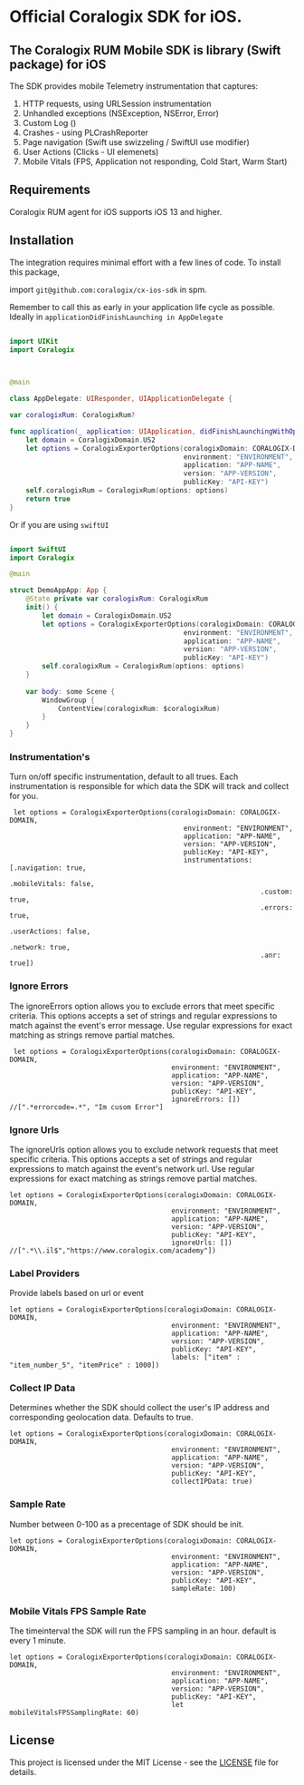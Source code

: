# Official Coralogix SDK for iOS.

## The Coralogix RUM Mobile SDK is library (Swift package) for iOS

The SDK provides mobile Telemetry instrumentation that captures:

1. HTTP requests, using URLSession instrumentation
2. Unhandled exceptions (NSException, NSError, Error)
3. Custom Log ()
4. Crashes - using PLCrashReporter
5. Page navigation (Swift use swizzeling / SwiftUI use modifier)
6. User Actions (Clicks - UI elemenets)
7. Mobile Vitals (FPS, Application not responding, Cold Start, Warm Start)

## Requirements

Coralogix RUM agent for iOS supports iOS 13 and higher.

## Installation

The integration requires minimal effort with a few lines of code.
To install this package,

import `git@github.com:coralogix/cx-ios-sdk` in spm.

Remember to call this as early in your application life cycle as possible.
Ideally in ```applicationDidFinishLaunching in AppDelegate```

  

```swift

import UIKit
import Coralogix

  

@main

class AppDelegate: UIResponder, UIApplicationDelegate {

var coralogixRum: CoralogixRum?

func application(_ application: UIApplication, didFinishLaunchingWithOptions launchOptions: [UIApplication.LaunchOptionsKey: Any]?) -> Bool {
    let domain = CoralogixDomain.US2
    let options = CoralogixExporterOptions(coralogixDomain: CORALOGIX-DOMAIN,
                                           environment: "ENVIRONMENT",
                                           application: "APP-NAME",
                                           version: "APP-VERSION",
                                           publicKey: "API-KEY")
    self.coralogixRum = CoralogixRum(options: options)
    return true
}

````

Or if you are using ```swiftUI```

```swift

import SwiftUI
import Coralogix

@main

struct DemoAppApp: App {
    @State private var coralogixRum: CoralogixRum
    init() {
        let domain = CoralogixDomain.US2
        let options = CoralogixExporterOptions(coralogixDomain: CORALOGIX-DOMAIN,
                                           environment: "ENVIRONMENT",
                                           application: "APP-NAME",
                                           version: "APP-VERSION",
                                           publicKey: "API-KEY")
        self.coralogixRum = CoralogixRum(options: options)
    }
    
    var body: some Scene {
        WindowGroup {
            ContentView(coralogixRum: $coralogixRum)
        }
    }
}
```
### Instrumentation's
Turn on/off specific instrumentation, default to all trues. Each instrumentation is responsible for which data the SDK will track and collect for you.
```
 let options = CoralogixExporterOptions(coralogixDomain: CORALOGIX-DOMAIN,
                                           environment: "ENVIRONMENT",
                                           application: "APP-NAME",
                                           version: "APP-VERSION",
                                           publicKey: "API-KEY",
                                           instrumentations: [.navigation: true,
                                                              .mobileVitals: false,
                                                              .custom: true,
                                                              .errors: true,
                                                              .userActions: false,
                                                              .network: true,
                                                              .anr: true])
```

### Ignore Errors
The ignoreErrors option allows you to exclude errors that meet specific criteria. This options accepts a set of strings and regular expressions to match against the event's error message. Use regular expressions for exact matching as strings remove partial matches.
```
 let options = CoralogixExporterOptions(coralogixDomain: CORALOGIX-DOMAIN,
                                        environment: "ENVIRONMENT",
                                        application: "APP-NAME",
                                        version: "APP-VERSION",
                                        publicKey: "API-KEY",
                                        ignoreErrors: []) //[".*errorcode=.*", "Im cusom Error"]
```

### Ignore Urls
The ignoreUrls option allows you to exclude network requests that meet specific criteria. This options accepts a set of strings and regular expressions to match against the event's network url. Use regular expressions for exact matching as strings remove partial matches.

```
let options = CoralogixExporterOptions(coralogixDomain: CORALOGIX-DOMAIN,
                                        environment: "ENVIRONMENT",
                                        application: "APP-NAME",
                                        version: "APP-VERSION",
                                        publicKey: "API-KEY",
                                        ignoreUrls: []) //[".*\\.il$","https://www.coralogix.com/academy"])
```

### Label Providers
Provide labels based on url or event
```
let options = CoralogixExporterOptions(coralogixDomain: CORALOGIX-DOMAIN,
                                        environment: "ENVIRONMENT",
                                        application: "APP-NAME",
                                        version: "APP-VERSION",
                                        publicKey: "API-KEY",
                                        labels: ["item" : "item_number_5", "itemPrice" : 1000]) 
```

### Collect IP Data
Determines whether the SDK should collect the user's IP address and corresponding geolocation data. Defaults to true.
```
let options = CoralogixExporterOptions(coralogixDomain: CORALOGIX-DOMAIN,
                                        environment: "ENVIRONMENT",
                                        application: "APP-NAME",
                                        version: "APP-VERSION",
                                        publicKey: "API-KEY",
                                        collectIPData: true)
```

### Sample Rate
Number between 0-100 as a precentage of SDK should be init.
```
let options = CoralogixExporterOptions(coralogixDomain: CORALOGIX-DOMAIN,
                                        environment: "ENVIRONMENT",
                                        application: "APP-NAME",
                                        version: "APP-VERSION",
                                        publicKey: "API-KEY",
                                        sampleRate: 100)
```

### Mobile Vitals FPS Sample Rate
The timeinterval the SDK will run the FPS sampling in an hour. default is every 1 minute.
```
let options = CoralogixExporterOptions(coralogixDomain: CORALOGIX-DOMAIN,
                                        environment: "ENVIRONMENT",
                                        application: "APP-NAME",
                                        version: "APP-VERSION",
                                        publicKey: "API-KEY",
                                        let mobileVitalsFPSSamplingRate: 60)
```
    

## License
This project is licensed under the MIT License - see the [LICENSE](LICENSE) file for details.

